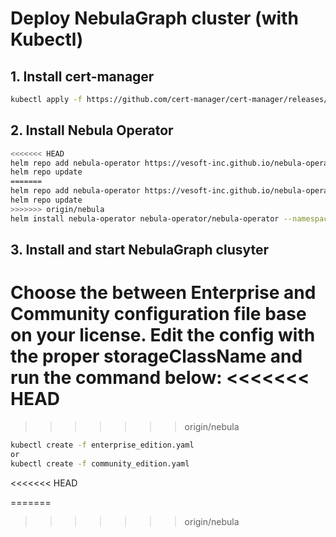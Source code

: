 # Deploy NebulaGraph cluster (with Kubectl)

## 1. Install cert-manager

```bash
kubectl apply -f https://github.com/cert-manager/cert-manager/releases/download/v1.9.1/cert-manager.yaml
```

## 2. Install Nebula Operator

```bash
<<<<<<< HEAD
helm repo add nebula-operator https://vesoft-inc.github.io/nebula-operator/charts
helm repo update
=======
helm repo add nebula-operator https://vesoft-inc.github.io/nebula-operator/charts
helm repo update
>>>>>>> origin/nebula
helm install nebula-operator nebula-operator/nebula-operator --namespace=<namespace_name> --version=${chart_version}
```

## 3. Install and start NebulaGraph clusyter

Choose the between Enterprise and Community configuration file base on your license. Edit the config with the proper storageClassName and run the command below:
<<<<<<< HEAD
=======

> > > > > > > origin/nebula

```bash
kubectl create -f enterprise_edition.yaml
or
kubectl create -f community_edition.yaml
```

<<<<<<< HEAD

=======

> > > > > > > origin/nebula
